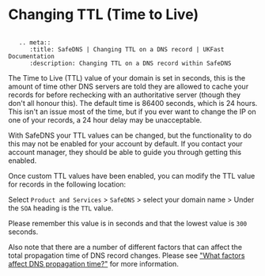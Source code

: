 # Changing TTL (Time to Live)

```eval_rst

   .. meta::
      :title: SafeDNS | Changing TTL on a DNS record | UKFast Documentation
      :description: Changing TTL on a DNS record within SafeDNS

```

The Time to Live (TTL) value of your domain is set in seconds, this is the amount of time other DNS servers are told they are allowed to cache your records for before rechecking with an authoritative server (though they don't all honour this). The default time is 86400 seconds, which is 24 hours. This isn't an issue most of the time, but if you ever want to change the IP on one of your records, a 24 hour delay may be unacceptable.

With SafeDNS your TTL values can be changed, but the functionality to do this may not be enabled for your account by default. If you contact your account manager, they should be able to guide you through getting this enabled.

Once custom TTL values have been enabled, you can modify the TTL value for records in the following location:

Select `Product and Services` > `SafeDNS` > select your domain name > Under the `SOA` heading is the `TTL` value.

Please remember this value is in seconds and that the lowest value is `300` seconds.

Also note that there are a number of different factors that can affect the total propagation time of DNS record changes. Please see ["What factors affect DNS propagation time?"](/domains/domains/dnspropagation) for more information.